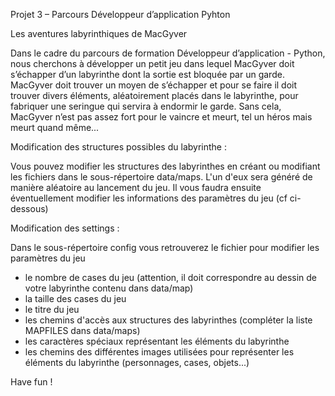 Projet 3 – Parcours Développeur d’application Pyhton

Les aventures labyrinthiques de MacGyver



Dans le cadre du parcours de formation Développeur d’application - Python, nous cherchons à développer un petit jeu dans lequel MacGyver doit s’échapper d’un labyrinthe dont la sortie est bloquée par un garde. MacGyver doit trouver un moyen de s’échapper et pour se faire il doit trouver divers éléments, aléatoirement placés dans le labyrinthe, pour fabriquer une seringue qui servira à endormir le garde. Sans cela, MacGyver n’est pas assez fort pour le vaincre et meurt, tel un héros mais meurt quand même...


Modification des structures possibles du labyrinthe :

Vous pouvez modifier les structures des labyrinthes en créant ou modifiant les fichiers dans le sous-répertoire data/maps. L'un d'eux sera généré de manière aléatoire au lancement du jeu.
Il vous faudra ensuite éventuellement modifier les informations des paramètres du jeu (cf ci-dessous)


Modification des settings :

Dans le sous-répertoire config vous retrouverez le fichier pour modifier les paramètres du jeu
- le nombre de cases du jeu (attention, il doit correspondre au dessin de votre labyrinthe contenu dans data/map)
- la taille des cases du jeu
- le titre du jeu
- les chemins d'accès aux structures des labyrinthes
  (compléter la liste MAPFILES dans data/maps)
- les caractères spéciaux représentant les éléments du labyrinthe
- les chemins des différentes images utilisées pour représenter les éléments du labyrinthe    (personnages, cases, objets...)


Have fun !
